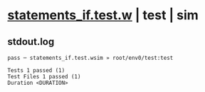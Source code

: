 # [statements_if.test.w](../../../../../examples/tests/valid/statements_if.test.w) | test | sim

## stdout.log
```log
pass ─ statements_if.test.wsim » root/env0/test:test
 
Tests 1 passed (1)
Test Files 1 passed (1)
Duration <DURATION>
```

